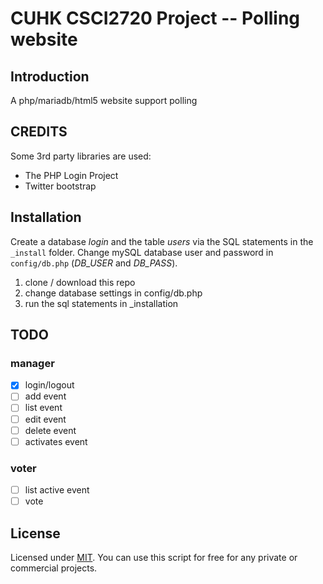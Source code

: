 CUHK CSCI2720 Project -- Polling website
==========================================

## Introduction
A php/mariadb/html5 website support polling

## CREDITS
Some 3rd party libraries are used:
* The PHP Login Project
* Twitter bootstrap

## Installation

Create a database *login* and the table *users* via the SQL statements in the `_install` folder.
Change mySQL database user and password in `config/db.php` (*DB_USER* and *DB_PASS*).

1. clone / download this repo
2. change database settings in config/db.php
3. run the sql statements in \_installation

## TODO

### manager
- [X] login/logout
- [ ] add event
- [ ] list event
- [ ] edit event
- [ ] delete event
- [ ] activates event

### voter
- [ ] list active event
- [ ] vote

## License

Licensed under [MIT](http://www.opensource.org/licenses/mit-license.php). You can use this script for free for any
private or commercial projects.

